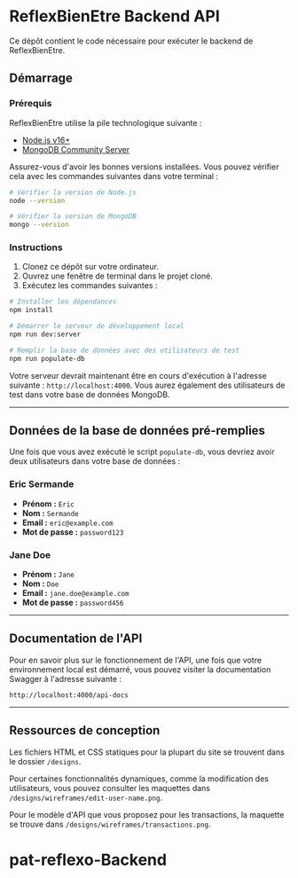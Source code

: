 # ReflexBienEtre Backend API

Ce dépôt contient le code nécessaire pour exécuter le backend de ReflexBienEtre.

## Démarrage

### Prérequis

ReflexBienEtre utilise la pile technologique suivante :

- [Node.js v16+](https://nodejs.org/en/)
- [MongoDB Community Server](https://www.mongodb.com/try/download/community)

Assurez-vous d'avoir les bonnes versions installées. Vous pouvez vérifier cela avec les commandes suivantes dans votre terminal :

```bash
# Vérifier la version de Node.js
node --version

# Vérifier la version de MongoDB
mongo --version
```

### Instructions

1. Clonez ce dépôt sur votre ordinateur.
2. Ouvrez une fenêtre de terminal dans le projet cloné.
3. Exécutez les commandes suivantes :

```bash
# Installer les dépendances
npm install

# Démarrer le serveur de développement local
npm run dev:server

# Remplir la base de données avec des utilisateurs de test
npm run populate-db
```

Votre serveur devrait maintenant être en cours d'exécution à l'adresse suivante : `http://localhost:4000`. Vous aurez également des utilisateurs de test dans votre base de données MongoDB.

---

## Données de la base de données pré-remplies

Une fois que vous avez exécuté le script `populate-db`, vous devriez avoir deux utilisateurs dans votre base de données :

### Eric Sermande

- **Prénom :** `Eric`
- **Nom :** `Sermande`
- **Email :** `eric@example.com`
- **Mot de passe :** `password123`

### Jane Doe

- **Prénom :** `Jane`
- **Nom :** `Doe`
- **Email :** `jane.doe@example.com`
- **Mot de passe :** `password456`

---

## Documentation de l'API

Pour en savoir plus sur le fonctionnement de l'API, une fois que votre environnement local est démarré, vous pouvez visiter la documentation Swagger à l'adresse suivante :

```
http://localhost:4000/api-docs
```

---

## Ressources de conception

Les fichiers HTML et CSS statiques pour la plupart du site se trouvent dans le dossier `/designs`.

Pour certaines fonctionnalités dynamiques, comme la modification des utilisateurs, vous pouvez consulter les maquettes dans `/designs/wireframes/edit-user-name.png`.

Pour le modèle d'API que vous proposez pour les transactions, la maquette se trouve dans `/designs/wireframes/transactions.png`.
# pat-reflexo-Backend
